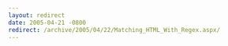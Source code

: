 ```yaml
---
layout: redirect
date: 2005-04-21 -0800
redirect: /archive/2005/04/22/Matching_HTML_With_Regex.aspx/
---
```

